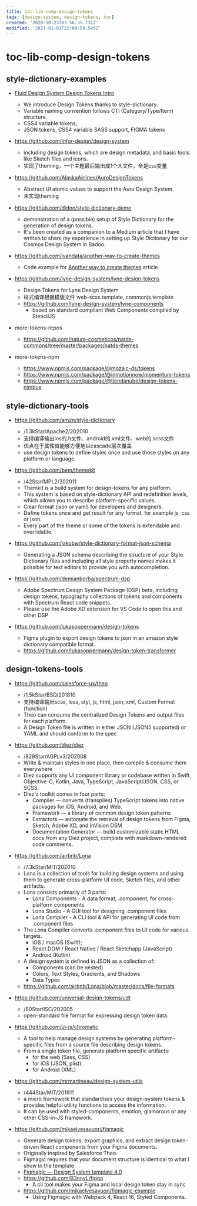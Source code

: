 ```yaml
---
title: toc-lib-comp-design-tokens
tags: [design-system, design-tokens, toc]
created: '2020-10-23T03:56:35.731Z'
modified: '2021-01-01T22:09:59.545Z'
---
```


# toc-lib-comp-design-tokens

## style-dictionary-examples

- [Fluid Design System Design Tokens Intro](https://www.engie.design/fluid-design-system/design-tokens/)
  - We introduce Design Tokens thanks to style-dictionary.
  - Variable naming convention follows CTI (Category/Type/Item) structure.
  - CSS4 variable tokens, 
  - JSON tokens, CSS4 variable SASS support, FIGMA tokens
- https://github.com/infor-design/design-system
  - including design tokens, which are design metadata, and basic tools like Sketch files and icons.
  - 实现了theming，一个主题最后输出成1个大文件，全是css变量
- https://github.com/AlaskaAirlines/AuroDesignTokens
  - Abstract UI atomic values to support the Auro Design System.
  - 未实现theming
- https://github.com/didoo/style-dictionary-demo
  - demonstration of a (possible) setup of Style Dictionary for the generation of design tokens. 
  - It's been created as a companion to a Medium article that I have written to share my experience in setting up Style Dictionary for our Cosmos Design System in Badoo.
- https://github.com/ivandata/another-way-to-create-themes
  - Code example for [Another way to create themes](https://imalov.dev/articles/another-way-to-create-themes/) article.
- https://github.com/lyne-design-system/lyne-design-tokens
  - Design Tokens for Lyne Design System
  - 样式编译根据模版文件 web-scss.template, commonjs.template
  - https://github.com/lyne-design-system/lyne-components
    - based on standard compliant Web Components compiled by StencilJS

- more-tokens-repos
  - https://github.com/natura-cosmeticos/natds-commons/tree/master/packages/natds-themes

- more-tokens-npm
  - https://www.npmjs.com/package/@mozaic-ds/tokens
  - https://www.npmjs.com/package/@inmotionnow/momentum-tokens
  - https://www.npmjs.com/package/@tiendanube/design-tokens-nimbus

## style-dictionary-tools

- https://github.com/amzn/style-dictionary
  - /1.3kStar/Apache2/202010
  - 支持编译输出ios的.h文件、android的.xml文件、web的.scss文件
  - 优点在于属性值能够方便地以cascade层次覆盖
  - use design tokens to define styles once and use those styles on any platform or language. 

- https://github.com/bem/themekit
  - /42Star/MPL2/202011
  - Themkit is a build system for design-tokens for any platform. 
  - This system is based on style-dictionary API and redefinition levels, which allows you to describe platform-specific values. 
  - Clear format (json or yaml) for developers and designers.
  - Define tokens once and get result for any format, for example js, css or json.
  - Every part of the theme or some of the tokens is extendable and overridable.
- https://github.com/jakobw/style-dictionary-format-json-schema
  - Generating a JSON schema describing the structure of your Style Dictionary files and including all style property names makes it possible for text editors to provide you with autocompletion. 
- https://github.com/demianborba/spectrum-dsp
  - Adobe Spectrum Design System Package (DSP) beta, including design tokens, typography collections of tokens and components with Spectrum React code snippets.
  - Please use the Adobe XD extension for VS Code to open this and other DSP
- https://github.com/lukasoppermann/design-tokens
  - Figma plugin to export design tokens to json in an amazon style dictionary compatible format.
  - https://github.com/lukasoppermann/design-token-transformer

## design-tokens-tools

- https://github.com/salesforce-ux/theo
  - /1.5kStar/BSD/201810
  - 支持编译输出scss, less, styl, js, html, json, xml, Custom Format (function)
  - Theo can consume the centralized Design Tokens and output files for each platform.
  - A Design Token file is written in either JSON (JSON5 supported) or YAML and should conform to the spec
- https://github.com/diez/diez
  - /829Star/AGPLv3/202008
  - Write & maintain styles in one place, then compile & consume them everywhere
  - Diez supports any UI component library or codebase written in Swift, Objective-C, Kotlin, Java, TypeScript, JavaScript/JSON, CSS, or SCSS.
  - Diez's toolkit comes in four parts:
    - Compiler — converts (transpiles) TypeScript tokens into native packages for iOS, Android, and Web.
    - Framework — a library of common design token patterns
    - Extractors — automate the retrieval of design tokens from Figma, Sketch, Adobe XD, and InVision DSM
    - Documentation Generator — build customizable static HTML docs from any Diez project, complete with markdown-rendered code comments. 
- https://github.com/airbnb/Lona
  - /7.3kStar/MIT/202010
  - Lona is a collection of tools for building design systems and using them to generate cross-platform UI code, Sketch files, and other artifacts.
  - Lona consists primarily of 3 parts:
    - Lona Components - A data format, .component, for cross-platform components
    - Lona Studio - A GUI tool for designing .component files
    - Lona Compiler - A CLI tool & API for generating UI code from .component files
  - The Lona Compiler converts .component files to UI code for various targets.
    - iOS / macOS (Swift); 
    - React DOM / React Native / React Sketchapp (JavaScript)
    - Android (Kotlin)
  - A design system is defined in JSON as a collection of:
    - Components (can be nested)
    - Colors, Text Styles, Gradients, and Shadows
    - Data Types
  - https://github.com/airbnb/Lona/blob/master/docs/file-formats
- https://github.com/universal-design-tokens/udt
  - /80Star/ISC/202005
  - open-standard file format for expressing design token data.
- https://github.com/ui-js/chromatic
  - A tool to help manage design systems by generating platform-specific files from a source file describing design tokens.
  - From a single token file, generate platform specific artifacts: 
    - for the web (Sass, CSS)
    - for iOS (JSON, plist)
    - for Android (XML)
- https://github.com/mrmartineau/design-system-utils
  - /444Star/MIT/201911
  - a micro framework that standardises your design-system tokens & provides helpful utility functions to access the information. 
  - It can be used with styled-components, emotion, glamorous or any other CSS-in-JS framework.

- https://github.com/mikaelvesavuori/figmagic
  - Generate design tokens, export graphics, and extract design token-driven React components from your Figma documents. 
  - Originally inspired by Salesforce Theo.
  - Figmagic requires that your document structure is identical to what I show in the template
  - [Figmagic — Design System template 4.0](https://www.figma.com/community/file/821094451476848226)
  - https://github.com/B3nnyL/figgo
    - A cli tool makes your Figma and local design token stay in sync
  - https://github.com/mikaelvesavuori/figmagic-example
    - Using Figmagic with Webpack 4, React 16, Styled Components.
